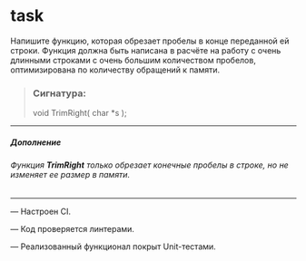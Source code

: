 # task
Напишите функцию, которая обрезает пробелы в конце переданной ей строки.
Функция должна быть написана в расчёте на работу с очень длинными строками с очень большим количеством пробелов, оптимизирована по количеству обращений к памяти. 

> ### Сигнатура: 
> 
> void TrimRight( char *s );

---
##### *Дополнение*

###### Функция **_TrimRight_** только обрезает конечные пробелы в строке, но не изменяет ее размер в памяти.

---

— Настроен CI.

— Код проверяется линтерами.

— Реализованный функционал покрыт Unit-тестами.

